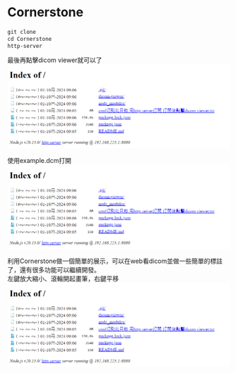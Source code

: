 # Cornerstone
```
git clone
cd Cornerstone
http-server
```
最後再點擊dicom viewer就可以了
 ![1](./file/20241009.png)

使用example.dcm打開
 ![2](./file/20241009.png)

利用Cornerstone做一個簡單的展示，可以在web看dicom並做一些簡單的標註了，還有很多功能可以繼續開發。  
左鍵放大縮小、滾輪開起畫筆，右鍵平移
 ![2](./file/20241009.png)
